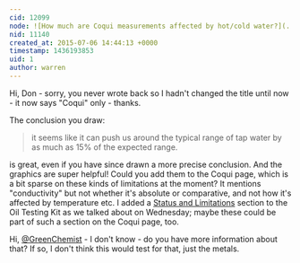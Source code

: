 ```yaml
---
cid: 12099
node: ![How much are Coqui measurements affected by hot/cold water?](../notes/warren/09-13-2014/riffle-coqui-hot-cold-tapwater-test)
nid: 11140
created_at: 2015-07-06 14:44:13 +0000
timestamp: 1436193853
uid: 1
author: warren
---
```


Hi, Don - sorry, you never wrote back so I hadn't changed the title until now - it now says "Coqui" only - thanks. 

The conclusion you draw: 

>  it seems like it can push us around the typical range of tap water by as much as 15% of the expected range.

is great, even if you have since drawn a more precise conclusion. And the graphics are super helpful! Could you add them to the Coqui page, which is a bit sparse on these kinds of limitations at the moment? It mentions "conductivity" but not whether it's absolute or comparative, and not how it's affected by temperature etc. I added a [Status and Limitations](/wiki/oil-testing-kit#Status+&+Limitations) section to the Oil Testing Kit as we talked about on Wednesday; maybe these could be part of such a section on the Coqui page, too. 

Hi, [@GreenChemist](/profile/GreenChemist) - I don't know - do you have more information about that? If so, I don't think this would test for that, just the metals. 